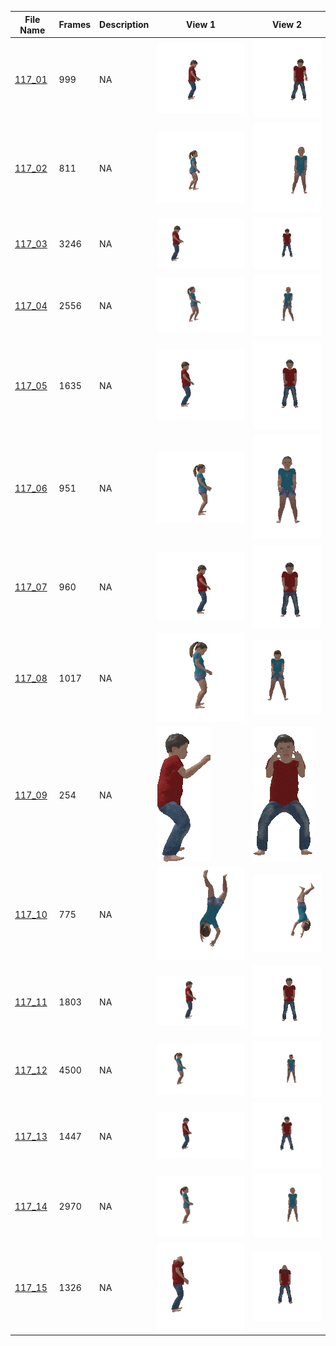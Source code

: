 |File Name|Frames|Description|View 1|View 2|
|-|-|-|-|-|
|[117_01](https://github.com/Shriinivas/cmubvh/raw/main/Sequence-113-128/117/Data/117_01.zip)|999|NA|<img src="https://github.com/Shriinivas/cmubvhgifs/blob/main/Sequence-113-128/117/117_01_0.gif"/>|<img src="https://github.com/Shriinivas/cmubvhgifs/blob/main/Sequence-113-128/117/117_01_1.gif"/>|
|[117_02](https://github.com/Shriinivas/cmubvh/raw/main/Sequence-113-128/117/Data/117_02.zip)|811|NA|<img src="https://github.com/Shriinivas/cmubvhgifs/blob/main/Sequence-113-128/117/117_02_0.gif"/>|<img src="https://github.com/Shriinivas/cmubvhgifs/blob/main/Sequence-113-128/117/117_02_1.gif"/>|
|[117_03](https://github.com/Shriinivas/cmubvh/raw/main/Sequence-113-128/117/Data/117_03.zip)|3246|NA|<img src="https://github.com/Shriinivas/cmubvhgifs/blob/main/Sequence-113-128/117/117_03_0.gif"/>|<img src="https://github.com/Shriinivas/cmubvhgifs/blob/main/Sequence-113-128/117/117_03_1.gif"/>|
|[117_04](https://github.com/Shriinivas/cmubvh/raw/main/Sequence-113-128/117/Data/117_04.zip)|2556|NA|<img src="https://github.com/Shriinivas/cmubvhgifs/blob/main/Sequence-113-128/117/117_04_0.gif"/>|<img src="https://github.com/Shriinivas/cmubvhgifs/blob/main/Sequence-113-128/117/117_04_1.gif"/>|
|[117_05](https://github.com/Shriinivas/cmubvh/raw/main/Sequence-113-128/117/Data/117_05.zip)|1635|NA|<img src="https://github.com/Shriinivas/cmubvhgifs/blob/main/Sequence-113-128/117/117_05_0.gif"/>|<img src="https://github.com/Shriinivas/cmubvhgifs/blob/main/Sequence-113-128/117/117_05_1.gif"/>|
|[117_06](https://github.com/Shriinivas/cmubvh/raw/main/Sequence-113-128/117/Data/117_06.zip)|951|NA|<img src="https://github.com/Shriinivas/cmubvhgifs/blob/main/Sequence-113-128/117/117_06_0.gif"/>|<img src="https://github.com/Shriinivas/cmubvhgifs/blob/main/Sequence-113-128/117/117_06_1.gif"/>|
|[117_07](https://github.com/Shriinivas/cmubvh/raw/main/Sequence-113-128/117/Data/117_07.zip)|960|NA|<img src="https://github.com/Shriinivas/cmubvhgifs/blob/main/Sequence-113-128/117/117_07_0.gif"/>|<img src="https://github.com/Shriinivas/cmubvhgifs/blob/main/Sequence-113-128/117/117_07_1.gif"/>|
|[117_08](https://github.com/Shriinivas/cmubvh/raw/main/Sequence-113-128/117/Data/117_08.zip)|1017|NA|<img src="https://github.com/Shriinivas/cmubvhgifs/blob/main/Sequence-113-128/117/117_08_0.gif"/>|<img src="https://github.com/Shriinivas/cmubvhgifs/blob/main/Sequence-113-128/117/117_08_1.gif"/>|
|[117_09](https://github.com/Shriinivas/cmubvh/raw/main/Sequence-113-128/117/Data/117_09.zip)|254|NA|<img src="https://github.com/Shriinivas/cmubvhgifs/blob/main/Sequence-113-128/117/117_09_0.gif"/>|<img src="https://github.com/Shriinivas/cmubvhgifs/blob/main/Sequence-113-128/117/117_09_1.gif"/>|
|[117_10](https://github.com/Shriinivas/cmubvh/raw/main/Sequence-113-128/117/Data/117_10.zip)|775|NA|<img src="https://github.com/Shriinivas/cmubvhgifs/blob/main/Sequence-113-128/117/117_10_0.gif"/>|<img src="https://github.com/Shriinivas/cmubvhgifs/blob/main/Sequence-113-128/117/117_10_1.gif"/>|
|[117_11](https://github.com/Shriinivas/cmubvh/raw/main/Sequence-113-128/117/Data/117_11.zip)|1803|NA|<img src="https://github.com/Shriinivas/cmubvhgifs/blob/main/Sequence-113-128/117/117_11_0.gif"/>|<img src="https://github.com/Shriinivas/cmubvhgifs/blob/main/Sequence-113-128/117/117_11_1.gif"/>|
|[117_12](https://github.com/Shriinivas/cmubvh/raw/main/Sequence-113-128/117/Data/117_12.zip)|4500|NA|<img src="https://github.com/Shriinivas/cmubvhgifs/blob/main/Sequence-113-128/117/117_12_0.gif"/>|<img src="https://github.com/Shriinivas/cmubvhgifs/blob/main/Sequence-113-128/117/117_12_1.gif"/>|
|[117_13](https://github.com/Shriinivas/cmubvh/raw/main/Sequence-113-128/117/Data/117_13.zip)|1447|NA|<img src="https://github.com/Shriinivas/cmubvhgifs/blob/main/Sequence-113-128/117/117_13_0.gif"/>|<img src="https://github.com/Shriinivas/cmubvhgifs/blob/main/Sequence-113-128/117/117_13_1.gif"/>|
|[117_14](https://github.com/Shriinivas/cmubvh/raw/main/Sequence-113-128/117/Data/117_14.zip)|2970|NA|<img src="https://github.com/Shriinivas/cmubvhgifs/blob/main/Sequence-113-128/117/117_14_0.gif"/>|<img src="https://github.com/Shriinivas/cmubvhgifs/blob/main/Sequence-113-128/117/117_14_1.gif"/>|
|[117_15](https://github.com/Shriinivas/cmubvh/raw/main/Sequence-113-128/117/Data/117_15.zip)|1326|NA|<img src="https://github.com/Shriinivas/cmubvhgifs/blob/main/Sequence-113-128/117/117_15_0.gif"/>|<img src="https://github.com/Shriinivas/cmubvhgifs/blob/main/Sequence-113-128/117/117_15_1.gif"/>|
